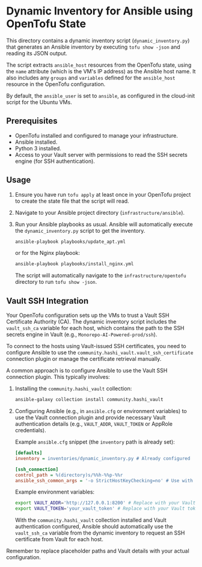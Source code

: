 # Dynamic Inventory for Ansible using OpenTofu State

This directory contains a dynamic inventory script (`dynamic_inventory.py`) that generates an Ansible inventory by executing `tofu show -json` and reading its JSON output.

The script extracts `ansible_host` resources from the OpenTofu state, using the `name` attribute (which is the VM's IP address) as the Ansible host name. It also includes any `groups` and `variables` defined for the `ansible_host` resource in the OpenTofu configuration.

By default, the `ansible_user` is set to `ansible`, as configured in the cloud-init script for the Ubuntu VMs.

## Prerequisites

*   OpenTofu installed and configured to manage your infrastructure.
*   Ansible installed.
*   Python 3 installed.
*   Access to your Vault server with permissions to read the SSH secrets engine (for SSH authentication).

## Usage

1.  Ensure you have run `tofu apply` at least once in your OpenTofu project to create the state file that the script will read.
2.  Navigate to your Ansible project directory (`infrastructure/ansible`).
3.  Run your Ansible playbooks as usual. Ansible will automatically execute the `dynamic_inventory.py` script to get the inventory.

    ```bash
    ansible-playbook playbooks/update_apt.yml
    ```

    or for the Nginx playbook:

    ```bash
    ansible-playbook playbooks/install_nginx.yml
    ```

    The script will automatically navigate to the `infrastructure/opentofu` directory to run `tofu show -json`.

## Vault SSH Integration

Your OpenTofu configuration sets up the VMs to trust a Vault SSH Certificate Authority (CA). The dynamic inventory script includes the `vault_ssh_ca` variable for each host, which contains the path to the SSH secrets engine in Vault (e.g., `Monorepo-AI-Powered-prod/ssh`).

To connect to the hosts using Vault-issued SSH certificates, you need to configure Ansible to use the `community.hashi_vault.vault_ssh_certificate` connection plugin or manage the certificate retrieval manually.

A common approach is to configure Ansible to use the Vault SSH connection plugin. This typically involves:

1.  Installing the `community.hashi_vault` collection:
    ```bash
    ansible-galaxy collection install community.hashi_vault
    ```
2.  Configuring Ansible (e.g., in `ansible.cfg` or environment variables) to use the Vault connection plugin and provide necessary Vault authentication details (e.g., `VAULT_ADDR`, `VAULT_TOKEN` or AppRole credentials).

    Example `ansible.cfg` snippet (the `inventory` path is already set):

    ```ini
    [defaults]
    inventory = inventories/dynamic_inventory.py # Already configured

    [ssh_connection]
    control_path = %(directory)s/%%h-%%p-%%r
    ansible_ssh_common_args = '-o StrictHostKeyChecking=no' # Use with caution in production
    ```

    Example environment variables:

    ```bash
    export VAULT_ADDR='http://127.0.0.1:8200' # Replace with your Vault address
    export VAULT_TOKEN='your_vault_token' # Replace with your Vault token or use another auth method
    ```

    With the `community.hashi_vault` collection installed and Vault authentication configured, Ansible should automatically use the `vault_ssh_ca` variable from the dynamic inventory to request an SSH certificate from Vault for each host.

Remember to replace placeholder paths and Vault details with your actual configuration.